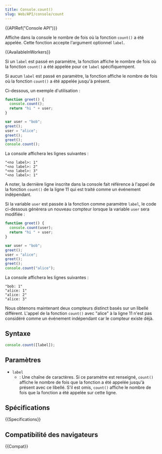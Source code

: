 ```yaml
---
title: Console.count()
slug: Web/API/console/count
---
```


{{APIRef("Console API")}}

Affiche dans la console le nombre de fois où la fonction `count()` a été appelée. Cette fonction accepte l'argument optionnel `label`.

{{AvailableInWorkers}}

Si un `label` est passé en paramètre, la fonction affiche le nombre de fois où la fonction `count()` a été appelée pour ce `label` spécifiquempent.

Si aucun `label` est passé en paramètre, la fonction affiche le nombre de fois où la fonction `count()` a été appelée jusqu'à présent.

Ci-dessous, un exemple d'utilisation :

```js
function greet() {
  console.count();
  return "hi " + user;
}

var user = "bob";
greet();
user = "alice";
greet();
greet();
console.count();
```

La console affichera les lignes suivantes :

```
"<no label>: 1"
"<no label>: 2"
"<no label>: 3"
"<no label>: 1"
```

A noter, la dernière ligne inscrite dans la console fait référence à l'appel de la fonction `count()` de la ligne 11 qui est traité comme un événement indépendant.

Si la variable `user` est passée à la fonction comme paramètre `label`, le code ci-dessous génèrera un nouveau compteur lorsque la variable `user` sera modifiée :

```js
function greet() {
  console.count(user);
  return "hi " + user;
}

var user = "bob";
greet();
user = "alice";
greet();
greet();
console.count("alice");
```

La console affichera les lignes suivantes :

```
"bob: 1"
"alice: 1"
"alice: 2"
"alice: 3"
```

Nous obtenons maintenant deux compteurs distinct basés sur un libellé différent. L'appel de la fonction `count()` avec "alice" à la ligne 11 n'est pas considéré comme un événement indépendant car le compteur existe déjà.

## Syntaxe

```js
console.count([label]);
```

## Paramètres

- `label`
  - : Une chaîne de caractères. Si ce paramètre est renseigné, `count()` affiche le nombre de fois que la fonction a été appelée jusqu'à présent avec ce libellé. S'il est omis, `count()` affiche le nombre de fois que la fonction a été appelée sur cette ligne.

## Spécifications

{{Specifications}}

## Compatibilité des navigateurs

{{Compat}}

